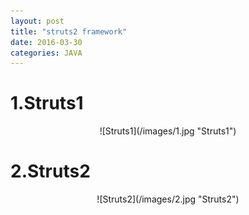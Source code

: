 ```yaml
---
layout: post
title: "struts2 framework"
date: 2016-03-30
categories: JAVA
---
```


# 1.Struts1
<center>
	![Struts1](/images/1.jpg "Struts1")
</center>

# 2.Struts2
<center>
	![Struts2](/images/2.jpg "Struts2")
</center>